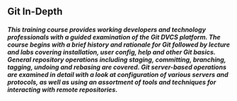## Git In-Depth

##### This training course provides working developers and technology professionals with a guided examination of the Git DVCS platform. The course begins with a brief history and rationale for Git followed by lecture and labs covering installation, user config, help and other Git basics. General repository operations including staging, committing, branching, tagging, undoing and rebasing are covered. Git server-based operations are examined in detail with a look at configuration of various servers and protocols, as well as using an assortment of tools and techniques for interacting with remote repositories.
